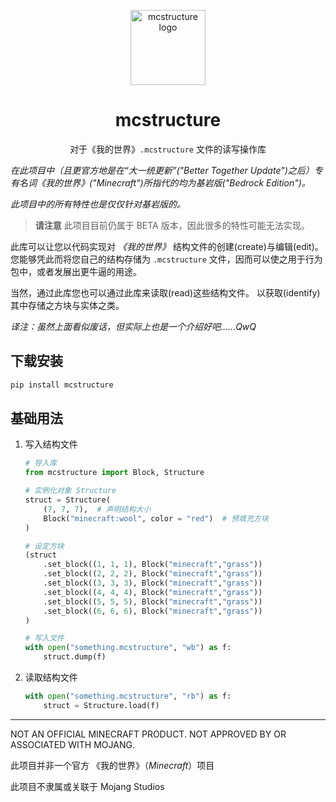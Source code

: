 <p align="center">
	<img
		src="https://raw.githubusercontent.com/phoenixr-codes/mcstructure/main/logo.png"
		width="120px"
		align="center" alt="mcstructure logo"
	/>
	<h1 align="center">mcstructure</h1>
	<p align="center">
		对于《我的世界》<code>.mcstructure</code> 文件的读写操作库
	</p>
</p>

*在此项目中（且更官方地是在“大一统更新”("Better Together Update")之后）专有名词《我的世界》("Minecraft")所指代的均为基岩版("Bedrock Edition")。*

_此项目中的所有特性也是仅仅针对基岩版的。_

> **请注意**
> 此项目目前仍属于 BETA 版本，因此很多的特性可能无法实现。

此库可以让您以代码实现对 *《我的世界》* 结构文件的创建(create)与编辑(edit)。
您能够凭此而将您自己的结构存储为 `.mcstructure` 文件，因而可以使之用于行为包中，或者发展出更牛逼的用途。

当然，通过此库您也可以通过此库来读取(read)这些结构文件。
以获取(identify)其中存储之方块与实体之类。

*译注：虽然上面看似废话，但实际上也是一个介绍好吧……QwQ*

下载安装
------------

```bash
pip install mcstructure
```


基础用法
-----------

1.	写入结构文件

	```python
	# 导入库
	from mcstructure import Block, Structure

	# 实例化对象 Structure
	struct = Structure(
		(7, 7, 7),  # 声明结构大小
		Block("minecraft:wool", color = "red")	# 预填充方块
	)

	# 设定方块
	(struct
		.set_block((1, 1, 1), Block("minecraft","grass"))
		.set_block((2, 2, 2), Block("minecraft","grass"))
		.set_block((3, 3, 3), Block("minecraft","grass"))
		.set_block((4, 4, 4), Block("minecraft","grass"))
		.set_block((5, 5, 5), Block("minecraft","grass"))
		.set_block((6, 6, 6), Block("minecraft","grass"))
	)

	# 写入文件
	with open("something.mcstructure", "wb") as f:
		struct.dump(f)

	```

2.	读取结构文件

	```python
	with open("something.mcstructure", "rb") as f:
		struct = Structure.load(f)

	```

--------------------------------------------

NOT AN OFFICIAL MINECRAFT PRODUCT.
NOT APPROVED BY OR ASSOCIATED WITH MOJANG.

此项目并非一个官方 《我的世界》（*Minecraft*）项目

此项目不隶属或关联于 Mojang Studios